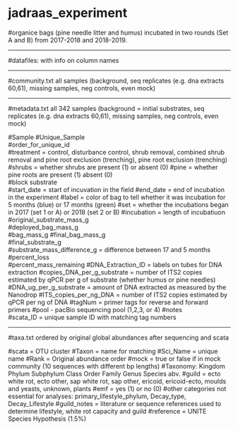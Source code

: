 # jadraas_experiment
#organice bags (pine needle litter and humus) incubated in two rounds (Set A and B) from 2017-2018 and 2018-2019.

---------------
#datafiles: with info on column names

---------------
#community.txt all samples (background, seq replicates (e.g. dna extracts 60,61), missing samples, neg controls, even mock)

---------------
#metadata.txt all 342 samples (background = initial substrates, seq replicates (e.g. dna extracts 60,61), missing samples, neg controls, even mock)

#Sample	
#Unique_Sample	
#order_for_unique_id	
#treatment = control, disturbance control, shrub removal, combined shrub removal and pine root exclusion (trenching), pine root exclusion (trenching)
#shrubs =  whether shrubs are present (1) or absent (0)	
#pine =  whether pine roots are present (1) absent (0)	
#block	substrate	
#start_date	= start of incuvation in the field
#end_date	= end of incubation in the experiment 
#label = color of bag to tell whether it was incubation for 5 months (blue) or 17 months (green)
#set = whether the incubations began in 2017 (set 1 or A) or 2018 (set 2 or B)
#incubation	= length of incubatiuon
#original_substrate_mass_g	
#deployed_bag_mass_g	
#bag_mass_g	
#final_bag_mass_g	
#final_substrate_g	
#substrate_mass_difference_g	= difference between 17 and 5 months
#percent_loss	
#percent_mass_remaining
#DNA_Extraction_ID	= labels on tubes for DNA extraction
#copies_DNA_per_g_substrate	= number of ITS2 copies estimated by qPCR per g of substrate (whether humus or pine needles)
#DNA_ug_per_g_substrate	= amount of DNA extracted as measured by the Nanodrop
#ITS_copies_per_ng_DNA	= number of ITS2 copies estimated by qPCR per ng of DNA
#tagNum	= primer tags for reverse and forward primers
#pool	- pacBio sequencing pool (1,2,3, or 4)
#notes	
#scata_ID = unique sample ID with matching tag numbers

---------------
#taxa.txt ordered by original global abundances after sequencing and scata

#scata	= OTU cluster
#Taxon = name for matching
#Sci_Name = unique name
#Rank = Original abundance order
#mock = true or false if in mock community (10 sequences with different bp lengths)
#Taxonomy: Kingdom Phylum	Subphylum	Class	Order	Family	Genus	Species abv.
#guild = ecto white rot, ecto other, sap white rot, sap other, ericoid, ericoid-ecto, moulds and yeasts, unknown, plants
#emf = yes (1) or no (0)
#other categories not essential for analyses: primary_lifestyle_phylum, Decay_type, Decay_Lifestyle	
#guild_notes = literature or sequence references used to determine lifestyle, white rot capacity and guild
#reference = UNITE Species Hypothesis (1.5%)
